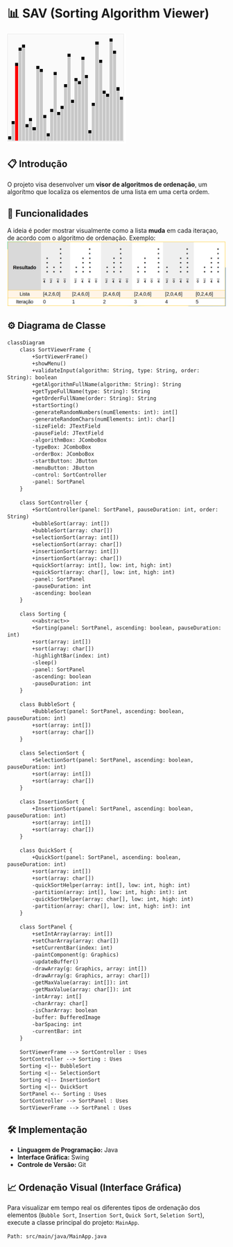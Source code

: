 # 📊 SAV (Sorting Algorithm Viewer)
![Exemplo SAV](src/resources/img/sav.png)

## 📋 Introdução
O projeto visa desenvolver um **visor de algoritmos de ordenação**, um algorítmo que localiza os elementos de uma lista em uma certa ordem.

## 🌟 Funcionalidades
A ideia é poder mostrar visualmente como a lista **muda** em cada iteraçao, de acordo com o algoritmo de ordenação. Exemplo:
![Exemplo SAV](src/resources/img/sorting.png)

## ⚙️ Diagrama de Classe
```mermaid
classDiagram
    class SortViewerFrame {
        +SortViewerFrame()
        +showMenu()
        +validateInput(algorithm: String, type: String, order: String): boolean
        +getAlgorithmFullName(algorithm: String): String
        +getTypeFullName(type: String): String
        +getOrderFullName(order: String): String
        +startSorting()
        -generateRandomNumbers(numElements: int): int[]
        -generateRandomChars(numElements: int): char[]
        -sizeField: JTextField
        -pauseField: JTextField
        -algorithmBox: JComboBox
        -typeBox: JComboBox
        -orderBox: JComboBox
        -startButton: JButton
        -menuButton: JButton
        -control: SortController
        -panel: SortPanel
    }

    class SortController {
        +SortController(panel: SortPanel, pauseDuration: int, order: String)
        +bubbleSort(array: int[])
        +bubbleSort(array: char[])
        +selectionSort(array: int[])
        +selectionSort(array: char[])
        +insertionSort(array: int[])
        +insertionSort(array: char[])
        +quickSort(array: int[], low: int, high: int)
        +quickSort(array: char[], low: int, high: int)
        -panel: SortPanel
        -pauseDuration: int
        -ascending: boolean
    }

    class Sorting {
        <<abstract>>
        +Sorting(panel: SortPanel, ascending: boolean, pauseDuration: int)
        +sort(array: int[])
        +sort(array: char[])
        -highlightBar(index: int)
        -sleep()
        -panel: SortPanel
        -ascending: boolean
        -pauseDuration: int
    }

    class BubbleSort {
        +BubbleSort(panel: SortPanel, ascending: boolean, pauseDuration: int)
        +sort(array: int[])
        +sort(array: char[])
    }

    class SelectionSort {
        +SelectionSort(panel: SortPanel, ascending: boolean, pauseDuration: int)
        +sort(array: int[])
        +sort(array: char[])
    }

    class InsertionSort {
        +InsertionSort(panel: SortPanel, ascending: boolean, pauseDuration: int)
        +sort(array: int[])
        +sort(array: char[])
    }

    class QuickSort {
        +QuickSort(panel: SortPanel, ascending: boolean, pauseDuration: int)
        +sort(array: int[])
        +sort(array: char[])
        -quickSortHelper(array: int[], low: int, high: int)
        -partition(array: int[], low: int, high: int): int
        -quickSortHelper(array: char[], low: int, high: int)
        -partition(array: char[], low: int, high: int): int
    }

    class SortPanel {
        +setIntArray(array: int[])
        +setCharArray(array: char[])
        +setCurrentBar(index: int)
        -paintComponent(g: Graphics)
        -updateBuffer()
        -drawArray(g: Graphics, array: int[])
        -drawArray(g: Graphics, array: char[])
        -getMaxValue(array: int[]): int
        -getMaxValue(array: char[]): int
        -intArray: int[]
        -charArray: char[]
        -isCharArray: boolean
        -buffer: BufferedImage
        -barSpacing: int
        -currentBar: int
    }

    SortViewerFrame --> SortController : Uses
    SortController --> Sorting : Uses
    Sorting <|-- BubbleSort
    Sorting <|-- SelectionSort
    Sorting <|-- InsertionSort
    Sorting <|-- QuickSort
    SortPanel <-- Sorting : Uses
    SortController --> SortPanel : Uses
    SortViewerFrame --> SortPanel : Uses

```

## 🛠️ Implementação
- **Linguagem de Programação:** Java
- **Interface Gráfica:** Swing
- **Controle de Versão:** Git

## 📈 Ordenação Visual (Interface Gráfica)
Para visualizar em tempo real os diferentes tipos de ordenação dos elementos (`Bubble Sort`, `Insertion Sort`, `Quick Sort`, `Seletion Sort`), execute a classe principal do projeto: `MainApp`.

`Path: src/main/java/MainApp.java`
